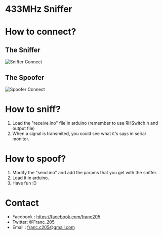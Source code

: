 # 433MHz Sniffer

# How to connect?
## The Sniffer

![Sniffer Connect](https://github.com/franc205/433MHz-Sniffer/blob/master/diagrams/receive.jpg)
## The Spoofer

![Spoofer Connect](https://github.com/franc205/433MHz-Sniffer/blob/master/diagrams/send.jpg)


# How to sniff?
1. Load the "receive.ino" file in arduino (remember to use RHSwitch.h and output file)
2. When a signal is transmited, you could see what it's says in serial monitor.


# How to spoof?
1. Modify the "send.ino" and add the params that you get with the sniffer.
2. Load it in arduino.
3. Have fun :D


# Contact
* Facebook : https://facebook.com/franc205
* Twitter: @Franc_205
* Email : franc.c205@gmail.com
